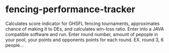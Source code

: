 # fencing-performance-tracker
Calculates score indicator for GHSFL fencing tournaments, approximates chance of making it to DEs, and calculates win-loss ratio. Enter into a JAVA compatible software and run. Enter round number, amount of pepople in your pool, your points and opponents points for each round. EX. round 3, 6 people...
